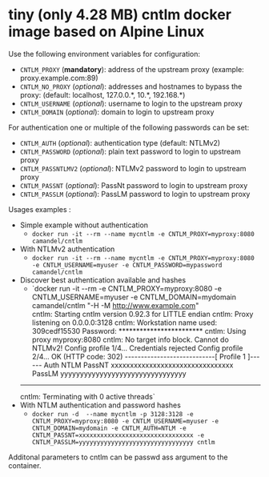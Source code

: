 # tiny (only 4.28 MB) cntlm docker image based on Alpine Linux

Use the following environment variables for configuration:

- `CNTLM_PROXY` (**mandatory**): address of the upstream proxy (example: proxy.example.com:89)
- `CNTLM_NO_PROXY` (*optional*): addresses and hostnames to bypass the proxy: (default: localhost, 127.0.0.\*, 10.\*, 192.168.\*)
- `CNTLM_USERNAME` (*optional*): username to login to the upstream proxy
- `CNTLM_DOMAIN`   (*optional*): domain to login to upstream proxy

For authentication one or multiple of the following passwords can be set:

- `CNTLM_AUTH` (*optional*): authentication type (default: NTLMv2)
- `CNTLM_PASSWORD` (*optional*): plain text password to login to upstream proxy
- `CNTLM_PASSNTLMV2` (*optional*): NTLMv2 password to login to upstream proxy
- `CNTLM_PASSNT` (*optional*): PassNt password to login to upstream proxy
- `CNTLM_PASSLM` (*optional*): PassLM password to login to upstream proxy

Usages examples : 

 * Simple example without authentication
   * `docker run -it --rm --name mycntlm -e CNTLM_PROXY=myproxy:8080 camandel/cntlm`
 * With NTLMv2 authentication 
   * `docker run -it --rm --name mycntlm -e CNTLM_PROXY=myproxy:8080 -e CNTLM_USERNAME=myuser -e CNTLM_PASSWORD=mypassword camandel/cntlm`
 * Discover best authentication available and hashes 
   * `docker run -it  --rm -e CNTLM_PROXY=myproxy:8080 -e CNTLM_USERNAME=myuser -e CNTLM_DOMAIN=mydomain camandel/cntlm "-H -M http://www.example.com"                                                                                                                               
    cntlm: Starting cntlm version 0.92.3 for LITTLE endian
    cntlm: Proxy listening on 0.0.0.0:3128
    cntlm: Workstation name used: 309cedf15530
    Password: ************************
    cntlm: Using proxy myproxy:8080
    cntlm: No target info block. Cannot do NTLMv2!
    Config profile  1/4... Credentials rejected
    Config profile  2/4... OK (HTTP code: 302)
    ----------------------------[ Profile  1 ]------
    Auth            NTLM
    PassNT          xxxxxxxxxxxxxxxxxxxxxxxxxxxxxxxx
    PassLM          yyyyyyyyyyyyyyyyyyyyyyyyyyyyyyyy
    ------------------------------------------------
    cntlm: Terminating with 0 active threads`
* With NTLM authentication and password hashes
  * `docker run -d  --name mycntlm -p 3128:3128 -e CNTLM_PROXY=myproxy:8080 -e CNTLM_USERNAME=myuser -e CNTLM_DOMAIN=mydomain -e CNTLM_AUTH=NTLM -e CNTLM_PASSNT=xxxxxxxxxxxxxxxxxxxxxxxxxxxxxxxx -e CNTLM_PASSLM=yyyyyyyyyyyyyyyyyyyyyyyyyyyyyyyy cntlm`
  
Additonal parameters to cntlm can be passwd ass argument to the container.
